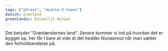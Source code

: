 ```yaml
---
tags: ["phrase", "module-3-towns"]
danish: Grønland
greenlandic: Kalaallit Nunaat
---
```

Det betyder "Grønlændernes land". Senere kommer vi ind på hvordan det er bygget op, her får I bare at vide at det hedder Nunaannut når man sætter den forholdsendelse på.